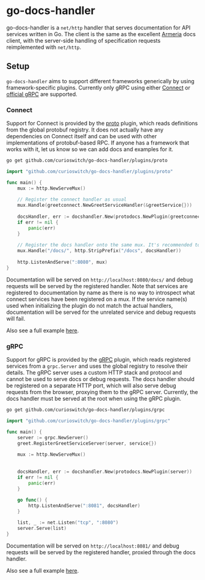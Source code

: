 # go-docs-handler

go-docs-handler is a `net/http` handler that serves documentation for API services written in Go.
The client is the same as the excellent [Armeria][0] docs client, with the server-side handling of
specification requests reimplemented with `net/http`.

## Setup

`go-docs-handler` aims to support different frameworks generically by using framework-specific
plugins. Currently only gRPC using either [Connect][1] or [official gRPC][2] are supported.

### Connect

Support for Connect is provided by the [proto](./plugins/proto) plugin, which reads definitions from the global
protobuf registry. It does not actually have any dependencies on Connect itself and can be
used with other implementations of protobuf-based RPC. If anyone has a framework that works with it,
let us know so we can add docs and examples for it.

```bash
go get github.com/curioswitch/go-docs-handler/plugins/proto
```

```go
import "github.com/curioswitch/go-docs-handler/plugins/proto"

func main() {
	mux := http.NewServeMux()
	
	// Register the connect handler as usual
	mux.Handle(greetconnect.NewGreetServiceHandler(&greetService{}))
	
	docsHandler, err := docshandler.New(protodocs.NewPlugin(greetconnect.GreetServiceName))
	if err != nil {
        panic(err)
    }
	
	// Register the docs handler onto the same mux. It's recommended to give it a prefix.
	mux.Handle("/docs/", http.StripPrefix("/docs", docsHandler))
	
	http.ListenAndServe(":8080", mux)
}
```

Documentation will be served on `http://localhost:8080/docs/` and debug requests will be served
by the registered handler. Note that services are registered to documentation by name as there
is no way to introspect what connect services have been registered on a mux. If the service name(s)
used when initializing the plugin do not match the actual handlers, documentation will be served
for the unrelated service and debug requests will fail.

Also see a full example [here](./examples/connect).

### gRPC

Support for gRPC is provided by the [gRPC](./plugins/grpc) plugin, which reads registered services
from a `grpc.Server` and uses the global registry to resolve their details. The gRPC server uses a
custom HTTP stack and protocol and cannot be used to serve docs or debug requests. The docs handler
should be registered on a separate HTTP port, which will also serve debug requests from the browser,
proxying them to the gRPC server. Currently, the docs handler must be served at the root when using
the gRPC plugin.

```bash
go get github.com/curioswitch/go-docs-handler/plugins/grpc
```

```go
import "github.com/curioswitch/go-docs-handler/plugins/grpc"

func main() {
	server := grpc.NewServer()
	greet.RegisterGreetServiceServer(server, service{})
	
	mux := http.NewServeMux()
	
	
	docsHandler, err := docshandler.New(protodocs.NewPlugin(server))
	if err != nil {
        panic(err)
    }
	
	go func() {
		http.ListenAndServe(":8081", docsHandler)
	}

	list, _ := net.Listen("tcp", ":8080")
	server.Serve(list)
}
```

Documentation will be served on `http://localhost:8081/` and debug requests will be served
by the registered handler, proxied through the docs handler.

Also see a full example [here](./examples/grpc).

[0]: https://armeria.dev
[1]: https://connectrpc.com/docs/go
[2]: https://github.com/grpc/grpc-go
